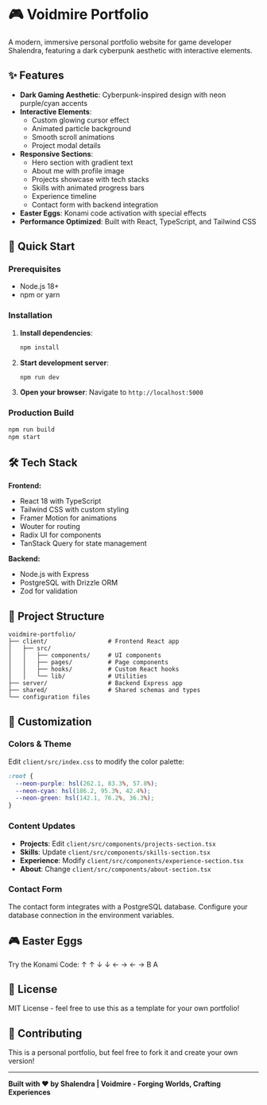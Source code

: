 # 🎮 Voidmire Portfolio

A modern, immersive personal portfolio website for game developer Shalendra, featuring a dark cyberpunk aesthetic with interactive elements.

## ✨ Features

- **Dark Gaming Aesthetic**: Cyberpunk-inspired design with neon purple/cyan accents
- **Interactive Elements**: 
  - Custom glowing cursor effect
  - Animated particle background
  - Smooth scroll animations
  - Project modal details
- **Responsive Sections**:
  - Hero section with gradient text
  - About me with profile image
  - Projects showcase with tech stacks
  - Skills with animated progress bars
  - Experience timeline
  - Contact form with backend integration
- **Easter Eggs**: Konami code activation with special effects
- **Performance Optimized**: Built with React, TypeScript, and Tailwind CSS

## 🚀 Quick Start

### Prerequisites
- Node.js 18+ 
- npm or yarn

### Installation

1. **Install dependencies**:
   ```bash
   npm install
   ```

2. **Start development server**:
   ```bash
   npm run dev
   ```

3. **Open your browser**:
   Navigate to `http://localhost:5000`

### Production Build

```bash
npm run build
npm start
```

## 🛠️ Tech Stack

**Frontend:**
- React 18 with TypeScript
- Tailwind CSS with custom styling
- Framer Motion for animations
- Wouter for routing
- Radix UI for components
- TanStack Query for state management

**Backend:**
- Node.js with Express
- PostgreSQL with Drizzle ORM
- Zod for validation

## 📁 Project Structure

```
voidmire-portfolio/
├── client/                 # Frontend React app
│   ├── src/
│   │   ├── components/     # UI components
│   │   ├── pages/          # Page components
│   │   ├── hooks/          # Custom React hooks
│   │   └── lib/            # Utilities
├── server/                 # Backend Express app
├── shared/                 # Shared schemas and types
└── configuration files
```

## 🎨 Customization

### Colors & Theme
Edit `client/src/index.css` to modify the color palette:
```css
:root {
  --neon-purple: hsl(262.1, 83.3%, 57.8%);
  --neon-cyan: hsl(186.2, 95.3%, 42.4%);
  --neon-green: hsl(142.1, 76.2%, 36.3%);
}
```

### Content Updates
- **Projects**: Edit `client/src/components/projects-section.tsx`
- **Skills**: Update `client/src/components/skills-section.tsx`
- **Experience**: Modify `client/src/components/experience-section.tsx`
- **About**: Change `client/src/components/about-section.tsx`

### Contact Form
The contact form integrates with a PostgreSQL database. Configure your database connection in the environment variables.

## 🎮 Easter Eggs

Try the Konami Code: ↑ ↑ ↓ ↓ ← → ← → B A

## 📝 License

MIT License - feel free to use this as a template for your own portfolio!

## 🤝 Contributing

This is a personal portfolio, but feel free to fork it and create your own version!

---

**Built with ❤️ by Shalendra | Voidmire - Forging Worlds, Crafting Experiences**